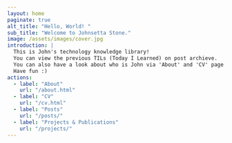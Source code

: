 ```yaml
---
layout: home
paginate: true
alt_title: "Hello, World! "
sub_title: "Welcome to Johnsetta Stone."
image: /assets/images/cover.jpg
introduction: |
  This is John's technology knowledge library!
  You can view the previous TILs (Today I Learned) on post archieve.
  You can also have a look about who is John via 'About' and 'CV' page.
  Have fun :)
actions:
  - label: "About"
    url: "/about.html"
  - label: "CV"
    url: "/cv.html"
  - label: "Posts"
    url: "/posts/"
  - label: "Projects & Publications"
    url: "/projects/"
---
```

